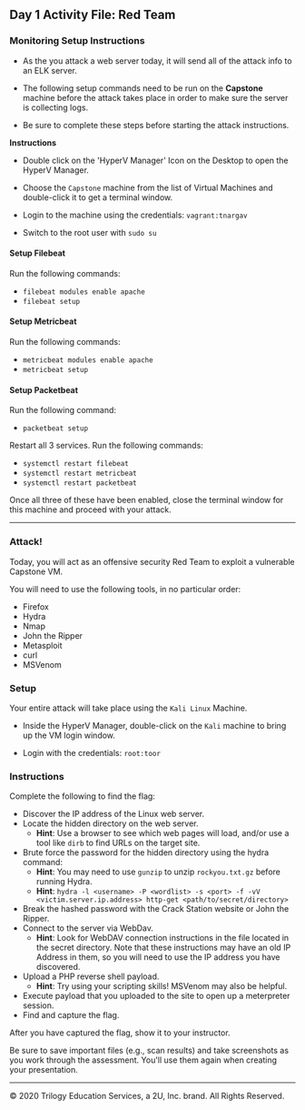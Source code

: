 ## Day 1 Activity File: Red Team

### Monitoring Setup Instructions

- As the you attack a web server today, it will send all of the attack info to an ELK server.

- The following setup commands need to be run on the **Capstone** machine before the attack takes place in order to make sure the server is collecting logs.

- Be sure to complete these steps before starting the attack instructions.

**Instructions**

- Double click on the 'HyperV Manager' Icon on the Desktop to open the HyperV Manager.

- Choose the `Capstone` machine from the list of Virtual Machines and double-click it to get a terminal window.

- Login to the machine using the credentials: `vagrant:tnargav`

- Switch to the root user with `sudo su`

#### Setup Filebeat

Run the following commands:
- `filebeat modules enable apache`
- `filebeat setup`


#### Setup Metricbeat

Run the following commands:
- `metricbeat modules enable apache`
- `metricbeat setup`


#### Setup Packetbeat

Run the following command:
- `packetbeat setup`


Restart all 3 services. Run the following commands:
- `systemctl restart filebeat`
- `systemctl restart metricbeat`
- `systemctl restart packetbeat`


Once all three of these have been enabled, close the terminal window for this machine and proceed with your attack.

---

### Attack!

Today, you will act as an offensive security Red Team to exploit a vulnerable Capstone VM.

You will need to use the following tools, in no particular order:
- Firefox
- Hydra
- Nmap
- John the Ripper
- Metasploit
- curl
- MSVenom

### Setup

Your entire attack will take place using the `Kali Linux` Machine.

- Inside the HyperV Manager, double-click on the `Kali` machine to bring up the VM login window.

- Login with the credentials: `root:toor`

### Instructions

Complete the following to find the flag:

- Discover the IP address of the Linux web server.
- Locate the hidden directory on the web server.
    - **Hint**: Use a browser to see which web pages will load, and/or use a tool like `dirb` to find URLs on the target site.
- Brute force the password for the hidden directory using the hydra command:
    - **Hint**: You may need to use `gunzip` to unzip `rockyou.txt.gz` before running Hydra.
    - **Hint**: `hydra -l <username> -P <wordlist> -s <port> -f -vV <victim.server.ip.address> http-get <path/to/secret/directory>`
- Break the hashed password with the Crack Station website or John the Ripper.
- Connect to the server via WebDav.
    - **Hint**: Look for WebDAV connection instructions in the file located in the secret directory. Note that these instructions may have an old IP Address in them, so you will need to use the IP address you have discovered.
- Upload a PHP reverse shell payload.
    - **Hint**: Try using your scripting skills! MSVenom may also be helpful.
- Execute payload that you uploaded to the site to open up a meterpreter session.
- Find and capture the flag.

After you have captured the flag, show it to your instructor.

Be sure to save important files (e.g., scan results) and take screenshots as you work through the assessment. You'll use them again when creating your presentation.

---
© 2020 Trilogy Education Services, a 2U, Inc. brand. All Rights Reserved.
